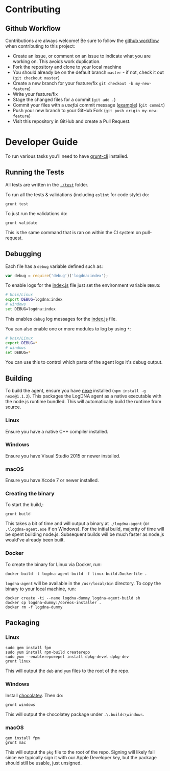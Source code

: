 # Contributing

## Github Workflow

Contributions are always welcome! Be sure to follow the [github workflow](https://guides.github.com/introduction/flow/) when contributing to this project:

* Create an issue, or comment on an issue to indicate what you are working on. This avoids work duplication.
* Fork the repository and clone to your local machine
* You should already be on the default branch `master` - if not, check it out (`git checkout master`)
* Create a new branch for your feature/fix `git checkout -b my-new-feature`)
* Write your feature/fix
* Stage the changed files for a commit (`git add .`)
* Commit your files with a *useful* commit message ([example](https://github.com/Azure/azure-quickstart-templates/commit/53699fed9983d4adead63d9182566dec4b8430d4)) (`git commit`)
* Push your new branch to your GitHub Fork (`git push origin my-new-feature`)
* Visit this repository in GitHub and create a Pull Request.

# Developer Guide

To run various tasks you'll need to have [grunt-cli](https://npmjs.com/grunt-cli) installed.

## Running the Tests

All tests are written in the [`./test`](./test) folder.

To run all the tests & validations (including `eslint` for code style) do:

```
grunt test
```

To just run the validations do:

```
grunt validate
```

This is the same command that is ran on within the CI system on pull-request.

## Debugging

Each file has a `debug` variable defined such as:

```js
var debug = require('debug')('logdna:index');
```

To enable logs for the [index.js](https://github.com/logdna/logdna-agent/blob/master/index.js) file just set the environment variable `DEBUG`:

```bash
# Unix/Linux
export DEBUG=logdna:index
# windows
set DEBUG=logdna:index
```

This enables `debug` log messages for the [index.js](https://github.com/logdna/logdna-agent/blob/master/index.js) file.

You can also enable one or more modules to log by using `*`:

```bash
# Unix/Linux
export DEBUG=*
# windows
set DEBUG=*
```

You can use this to control which parts of the agent logs it's debug output.

## Building

To build the agent, ensure you have [nexe](https://www.npmjs.com/package/nexe) installed (`npm install -g nexe@1.1.2`). This packages the LogDNA agent as a native executable with the node.js runtime bundled. This will automatically build the runtime from source.

### Linux

Ensure you have a native C++ compiler installed.

### Windows

Ensure you have Visual Studio 2015 or newer installed.

### macOS

Ensure you have Xcode 7 or newer installed.

### Creating the binary

To start the build,:

```
grunt build
```

This takes a bit of time and will output a binary at `./logdna-agent` (or `.\logdna-agent.exe` if on Windows). For the initial build, majority of time will be spent building node.js. Subsequent builds will be much faster as node.js would've already been built.

### Docker

To create the binary for Linux via Docker, run:

    docker build -t logdna-agent-build -f linux-build.Dockerfile .

`logdna-agent` will be available in the `/usr/local/bin` directory. To copy the
binary to your local machine, run:

    docker create -ti --name logdna-dummy logdna-agent-build sh
    docker cp logdna-dummy:/coreos-installer .
    docker rm -f logdna-dummy

## Packaging

### Linux

```
sudo gem install fpm
sudo yum install rpm-build createrepo
sudo yum --enablerepo=epel install dpkg-devel dpkg-dev
grunt linux
```

This will output the `deb` and `yum` files to the root of the repo.

### Windows

Install [chocolatey](https://chocolatey.org). Then do:

```
grunt windows
```

This will output the chocolatey package under `.\.builds\windows`.

### macOS

```
gem install fpm
grunt mac
```

This will output the `pkg` file to the root of the repo. Signing will likely fail since we typically sign it with our Apple Developer key, but the package should still be usable, just unsigned.

